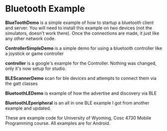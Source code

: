 Bluetooth Example
===========

<b>BlueToothDemo</b> is a simple example of how to startup a bluetooth client and server.  You will need to install
this example on two devices (not the simulators, doesn't work there).  Once the connections are made, it just 
like any other network code.


<b>ControllerSimpleDemo</b> is a simple demo for using a bluetooth controller like a joystick or game controller

<b>controller</b> is a google's example for the Controller.  Nothing was changed, only it's now setup for studio.

<b>BLEScannerDemo</b> scan for ble devices and attempts to connect them via the gatt classes

<b>BluetoothLEDemo</b> is example of how the advertise and discovery via BLE

<b>BluetoothLEperipheral</b> is an all in one BLE example I got from another example and updated.

These are example code for University of Wyoming, Cosc 4730 Mobile Programming course.
All examples are for Android.
